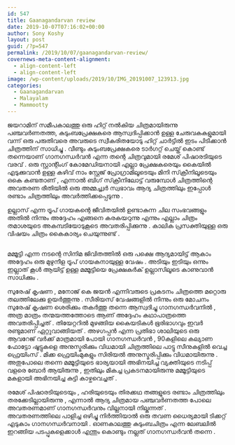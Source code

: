 ```yaml
---
id: 547
title: Gaanagandarvan review
date: 2019-10-07T07:16:02+00:00
author: Sony Koshy
layout: post
guid: /?p=547
permalink: /2019/10/07/gaanagandarvan-review/
covernews-meta-content-alignment:
  - align-content-left
  - align-content-left
image: /wp-content/uploads/2019/10/IMG_20191007_123913.jpg
categories:
  - Gaanagandarvan
  - Malayalam
  - Mammootty
---
```

ജയറാമിന് സമീപകാലത്തു ഒരു ഹിറ്റ് നൽകിയ ചിത്രമായിരുന്നു പഞ്ചവർണതത്ത, കുടുംബപ്രേക്ഷകരെ ആസ്വദിപ്പിക്കാൻ ഉള്ള ചേരുവകകളുമായി വന്ന് ഒരു പരുതിവരെ അവരുടെ സ്വീകരിതയോടു ഹിറ്റ് ചാർട്ടിൽ ഇടം പിടിക്കാൻ ചിത്രത്തിന് സാധിച്ചു . വീണ്ടും കുടുംബപ്രേക്ഷകരെ ടാർഗറ്റ് ചെയ്ത് കൊണ്ട് തന്നെയാണ് ഗാനഗന്ധർവൻ എന്ന തന്റെ ചിത്രവുമായി രമേശ് പിഷാരടിയുടെ വരവ് . ഒരു സ്റ്റാന്റിംഗ് കോമേഡിയനായി എല്ലാ പ്രേക്ഷകരെയും കൈയിൽ എടുക്കുവാൻ ഉള്ള കഴിവ് നാം സ്റ്റേജ് പ്രോഗ്രാമിലൂടെയും മിനി സ്‌ക്രീനിലൂടെയും ഒകെ കണ്ടതാണ് , എന്നാൽ ബിഗ് സ്‌ക്രീനിലോട്ട് വരുമ്പോൾ ചിത്രത്തിന്റെ അവതരണ രീതിയിൽ ഒരു അമ്മച്ച്വർ സ്വഭാവം ആദ്യ ചിത്രത്തിലും ഇപ്പോൾ രണ്ടാം ചിത്രത്തിലും അവർത്തിക്കപ്പെടുന്നു . 

ഉല്ലാസ് എന്ന ട്രൂപ് ഗായകന്റെ ജീവിതയിൽ ഉണ്ടാകുന്ന ചില സംഭവങ്ങളും അതിൽ നിന്നും അദ്ദേഹം എങ്ങനെ കരകയറുന്നു എന്നും എല്ലാം ചിത്രം തമാശയുടെ അകമ്പടിയോടുകൂടെ അവതരിപ്പിക്കുന്നു . കാലിക പ്രസക്തിയുള്ള ഒരു വിഷയം ചിത്രം കൈകാര്യം ചെയുന്നുണ്ട് .

<img src="/wp-content/uploads/2019/10/IMG_20191007_123918-818x1024.jpg" alt="" class="wp-image-548" />  

മമ്മൂട്ടി എന്ന നടന്റെ സിനിമ ജിവിതത്തിൽ ഒരു പക്ഷെ ആദ്യമായിട്ട് ആകാം അദ്ദേഹം ഒരു മുഴുനീള ട്രൂപ് ഗായകനായുള്ള വേഷം . അടിയും ഇടിയും ഒന്നും ഇല്ലാത് കൂൾ ആയിട്ട് ഉള്ള മമ്മൂട്ടിയെ പ്രേക്ഷകർക് ഉല്ലാസിലൂടെ കാണുവാൻ സാധിക്കും .

സുരേഷ് കൃഷണ , മനോജ് കെ ജയൻ എന്നിവരുടെ പ്രകടനം ചിത്രത്തെ മറ്റൊരു തലത്തിലേക്കു ഉയർത്തുന്നു . സീരിയസ് വേഷങ്ങളിൽ നിന്നും ഒരു മോചനം സുരേഷ് കൃഷണ ശെരിക്കും തകർത്തു തന്നെ ആസ്വദിച്ചു ഗാനഗന്ധർവനിൽ , അത്ര മാത്രം തന്മയത്തത്തോടെ ആണ് അദ്ദേഹം കഥാപാത്രത്തെ അവതരിപ്പിച്ചത് . തിയേറ്ററിൽ മുഴങ്ങിയ കൈയടികൾ ഭൂരിഭാഗവും ഇവർ രണ്ടുമാണ് ഏറ്റുവാങ്ങിയത് . അഴഗപ്പൻ എന്ന പ്രതിഭാ ശാലിയുടെ ഒരു ആവറേജ് വർക്ക് മാത്രമായി പോയി ഗാനഗന്ധർവൻ , 90കളിലെ കല്യാണ ഫോട്ടോ ഷൂട്ടുകളെ അനുസ്മരിക്കും വിധമായി ചിത്രത്തിലെ പാട്ടു സീനുകളിൽ വെച്ച ഫ്രെയിംസ് . മിക്ക ഫ്രെയിംമുകളും സിരിയൽ അനുസ്മരിപ്പിക്കും വിധമായിരുന്നു . അതുപോലെ തന്നെ മമ്മൂട്ടിയുടെ ഭാര്യയായി അഭിനയിച്ച വ്യക്തിയുടെ നടിപ്പ് വളരെ ബോർ ആയിരുന്നു , ഇതിലും മികച്ച പ്രകടനമായിരുന്നു മമ്മൂട്ടിയുടെ മകളായി അഭിനയിച്ച കുട്ടി കാഴ്ചവെച്ചത് .

രമേശ് പിഷാരടിയുടെയും , ഹരിയുടെയും തിരക്കഥ തങ്ങളുടെ രണ്ടാം ചിത്രത്തിലും തരക്കേടില്ലായിരുന്നു , എന്നാൽ ആദ്യ ചിത്രമായ പഞ്ചവർണതത്ത പോലെ അവതരണമാണ് ഗാനഗന്ധർവനും വില്ലനായി നില്കുന്നത് .  
അവതരണത്തിലെ പാളിച്ച ഒഴിച്ചു നിർത്തിയാൽ ഒരു തവണ ധൈര്യമായി ടിക്കറ്റ് എടുകാം ഗാനഗന്ധർവനായി . ഓണകാലത്തു കുടുംബചിത്രം എന്ന ലേബലിൽ ഇറങ്ങിയ പടപ്പുകളെക്കാൾ എന്തും കൊണ്ടും നല്ലത് ഗാനഗന്ധർവൻ തന്നെ .